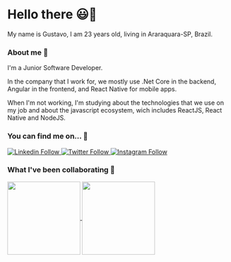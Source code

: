 # Hello there 😃👋

My name is Gustavo, I am 23 years old, living in Araraquara-SP, Brazil.

### About me 🔭
I'm a Junior Software Developer.

In the company that I work for, we mostly use .Net Core in the backend, Angular in the frontend, and React Native for mobile apps.

When I'm not working, I'm studying about the technologies that we use on my job and about the javascript ecosystem, wich includes ReactJS, React Native and NodeJS.

### You can find me on... 🔎

<a href="https://linkedin.com/in/gustavohrgomes">
  <img src="https://img.shields.io/badge/Follow%20me%20-blue?style=for-the-badge&logo=Linkedin" alt="Linkedin Follow">
</a> 

<a href="https://twitter.com/gustavohrgomes_">
		<img  src="https://img.shields.io/twitter/follow/gustavohrgomes_?color=%231DA1F2&amp;label=Follow%20me&amp;logo=Twitter&amp;style=for-the-badge" alt="Twitter Follow">
</a> 

<a href="https://instagram.com/gustavohrgomes_">
  <img src="https://img.shields.io/badge/Follow%20me%20-black?style=for-the-badge&logo=Instagram&logoColor=%231DA1F2" alt="Instagram Follow">
</a>

### What I've been collaborating 🚀

<p align="left">
  <a href="https://github.com/anuraghazra/github-readme-stats">
    <img
      align="center"      
      height="165"
      src="https://github-readme-stats.vercel.app/api?username=gustavohrgomes&theme=synthwave"
    />
  </a>
  <a href="https://github.com/anuraghazra/github-readme-stats">
    <img 
      align="center"
      height="165"
      src="https://github-readme-stats.vercel.app/api/top-langs/?username=gustavohrgomes&hide=html&layout=compact&theme=synthwave"
    />
  </a>
</p>








<!-- [![Linkedin Badge](https://img.shields.io/badge/Gustavo_Gomes-blue?style=flat-square&logo=Linkedin&logoColor=white&link=https://www.linkedin.com/in/gustavohrgomes/)](https://www.linkedin.com/in/gustavohrgomes/) -->




<!--
**gustavohrgomes/gustavohrgomes** is a ✨ _special_ ✨ repository because its `README.md` (this file) appears on your GitHub profile.

Here are some ideas to get you started:

- 🔭 I’m currently working on ...
- 🌱 I’m currently learning ...
- 👯 I’m looking to collaborate on ...
- 🤔 I’m looking for help with ...
- 💬 Ask me about ...
- 📫 How to reach me: ...
- 😄 Pronouns: ...
- ⚡ Fun fact: ...
-->
